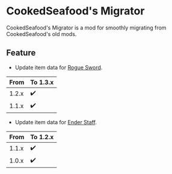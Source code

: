 # CookedSeafood's Migrator

CookedSeafood's Migrator is a mod for smoothly migrating from CookedSeafood's old mods.

## Feature

- Update item data for [Rogue Sword](https://github.com/CookedSeafood/rogue-sword).

| From | To 1.3.x |
| --- | --- |
| 1.2.x | ✔️ |
| 1.1.x | ✔️ |

- Update item data for [Ender Staff](https://github.com/CookedSeafood/ender-staff).

| From | To 1.2.x |
| --- | --- |
| 1.1.x | ✔️ |
| 1.0.x | ✔️ |
